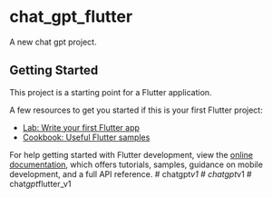 # chat_gpt_flutter

A new chat  gpt  project.

## Getting Started

This project is a starting point for a Flutter application.

A few resources to get you started if this is your first Flutter project:

- [Lab: Write your first Flutter app](https://docs.flutter.dev/get-started/codelab)
- [Cookbook: Useful Flutter samples](https://docs.flutter.dev/cookbook)

For help getting started with Flutter development, view the
[online documentation](https://docs.flutter.dev/), which offers tutorials,
samples, guidance on mobile development, and a full API reference.
#   c h a t g p t _ v 1  
 #   c h a t g p t _ v 1  
 #   c h a t _ g p t _ f l u t t e r _ v 1  
 